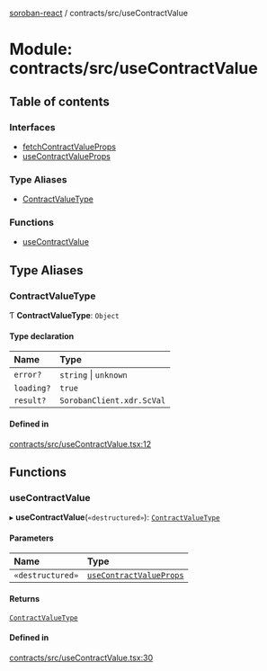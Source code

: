 [soroban-react](../README.md) / contracts/src/useContractValue

# Module: contracts/src/useContractValue

## Table of contents

### Interfaces

- [fetchContractValueProps](../interfaces/contracts_src_useContractValue.fetchContractValueProps.md)
- [useContractValueProps](../interfaces/contracts_src_useContractValue.useContractValueProps.md)

### Type Aliases

- [ContractValueType](contracts_src_useContractValue.md#contractvaluetype)

### Functions

- [useContractValue](contracts_src_useContractValue.md#usecontractvalue)

## Type Aliases

### ContractValueType

Ƭ **ContractValueType**: `Object`

#### Type declaration

| Name | Type |
| :------ | :------ |
| `error?` | `string` \| `unknown` |
| `loading?` | ``true`` |
| `result?` | `SorobanClient.xdr.ScVal` |

#### Defined in

[contracts/src/useContractValue.tsx:12](https://github.com/esteblock/soroban-react/blob/041a6c6/packages/contracts/src/useContractValue.tsx#L12)

## Functions

### useContractValue

▸ **useContractValue**(`«destructured»`): [`ContractValueType`](contracts_src_useContractValue.md#contractvaluetype)

#### Parameters

| Name | Type |
| :------ | :------ |
| `«destructured»` | [`useContractValueProps`](../interfaces/contracts_src_useContractValue.useContractValueProps.md) |

#### Returns

[`ContractValueType`](contracts_src_useContractValue.md#contractvaluetype)

#### Defined in

[contracts/src/useContractValue.tsx:30](https://github.com/esteblock/soroban-react/blob/041a6c6/packages/contracts/src/useContractValue.tsx#L30)

